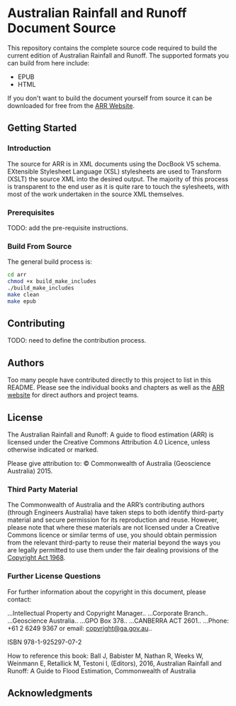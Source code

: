 # Australian Rainfall and Runoff Document Source

This repository contains the complete source code required to build the current edition of Australian Rainfall and Runoff.  The supported formats you can build from here include:

* EPUB
* HTML

If you don't want to build the document yourself from source it can be downloaded for free from the [ARR Website](http://www.arr.org.au).

## Getting Started
### Introduction

The source for ARR is in XML documents using the DocBook V5 schema.  EXtensible Stylesheet Language (XSL) stylesheets are used to Transform (XSLT) the source XML into the desired output.  The majority of this process is transparent to the end user as it is quite rare to touch the sylesheets, with most of the work undertaken in the source XML themselves.

### Prerequisites

TODO: add the pre-requisite instructions.

### Build From Source

The general build process is:

```bash
cd arr
chmod +x build_make_includes
./build_make_includes
make clean
make epub
```

## Contributing

TODO: need to define the contribution process.

## Authors

Too many people have contributed directly to this project to list in this README.  Please see the individual books and chapters as well as the [ARR website](http://www.arr.org.au/) for direct authors and project teams.

## License

The Australian Rainfall and Runoff: A guide to flood estimation (ARR) is licensed under the Creative Commons Attribution 4.0 Licence, unless otherwise indicated or marked.

Please give attribution to: © Commonwealth of Australia (Geoscience Australia) 2015.

### Third Party Material

The Commonwealth of Australia and the ARR’s contributing authors (through Engineers Australia) have taken steps to both identify third-party material and secure permission for its reproduction and reuse. However, please note that where these materials are not licensed under a Creative Commons licence or similar terms of use, you should obtain permission from the relevant third-party to reuse their material beyond the ways you are legally permitted to use them under the fair dealing provisions of the [Copyright Act 1968](http://www.comlaw.gov.au/Details/C2014C00291).

### Further License Questions

For further information about the copyright in this document, please contact:

...Intellectual Property and Copyright Manager..
...Corporate Branch..
...Geoscience Australia..
...GPO Box 378..
...CANBERRA ACT 2601..
...Phone: +61 2 6249 9367 or email: copyright@ga.gov.au..


ISBN 978-1-925297-07-2

How to reference this book:
Ball J, Babister M, Nathan R, Weeks W, Weinmann E, Retallick M, Testoni I, (Editors),  2016, Australian Rainfall and Runoff: A Guide to Flood Estimation, Commonwealth of Australia

## Acknowledgments
